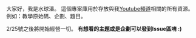 大家好，我是水球潘。
這個專案庫用於存放與我[Youtube頻道](https://www.youtube.com/watch?v=xA2WhiAloWE&list=PLicQRHHL75d7RG_kfnEFAEnBouLncvwQp&index=3)相關的所有資源。
例如：教學原始碼、企劃、題目。

2/25號之後將開始經營一切。
**有想看的主題或是企劃可以發到Issue區唷 :)**





